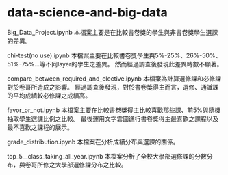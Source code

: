 # data-science-and-big-data

Big_Data_Project.ipynb
本檔案主要是在比較書卷獎的學生與非書卷獎學生選課的差異。

chi-test(no use).ipynb
本檔案主要在比較書卷獎學生與5%-25%、26%-50%、51%-75%...等不同layer的學生之差異。
然而經過調查後發現此差異時數不顯著。

compare_between_required_and_elective.ipynb
本檔案為計算選修課和必修課對於卷哥所造成之影響。
經過調查後發現，對於書卷獎得主而言，選修、通識課的平均成績較必修課之成績高。

favor_or_not.ipynb
本檔案主要在比較書卷獎得主比較喜歡那些課、前5%與隨機抽取學生選課比例之比較。
最後運用文字雲圖進行書卷獎得主最喜歡之課程以及最不喜歡之課程的展示。

grade_distribution.ipynb
本檔案在分析成績分布與選課的關係。

top_5__class_taking_all_year.ipynb
本檔案分析了全校大學部選修課的分數分布，與卷哥所修之大學部選修課分布之比較。
